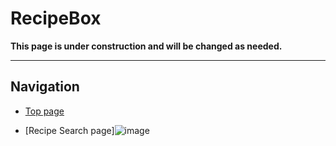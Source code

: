 # RecipeBox

**This page is under construction and will be changed as needed.**

---

## Navigation

- [Top page](https://github.com/user-attachments/assets/6fcb22d9-76b2-4e16-bca5-39e9819a6326)


- [Recipe Search page]![image](https://github.com/user-attachments/assets/cfa8c621-4acc-480b-8e16-ca58f688893d)

